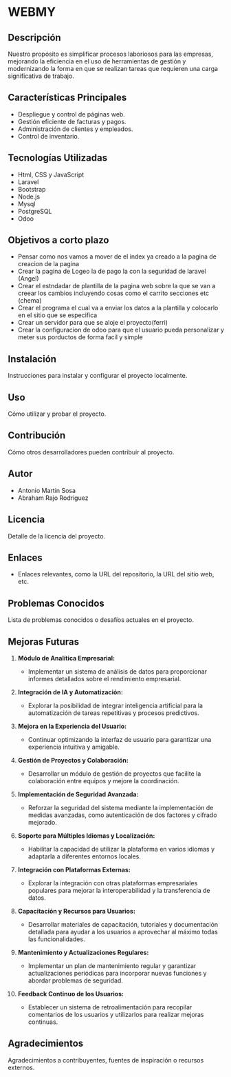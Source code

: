 # WEBMY

## Descripción

Nuestro propósito es simplificar procesos laboriosos para las empresas, mejorando la eficiencia en el uso de herramientas de gestión y modernizando la forma en que se realizan tareas que requieren una carga significativa de trabajo.

## Características Principales
- Despliegue y control de páginas web.
- Gestión eficiente de facturas y pagos.
- Administración de clientes y empleados.
- Control de inventario.

## Tecnologías Utilizadas
- Html, CSS y JavaScript
- Laravel
- Bootstrap
- Node.js
- Mysql
- PostgreSQL
- Odoo

## Objetivos a corto plazo

- Pensar como nos vamos a mover de el index ya creado a la pagina de creacion de la pagina
- Crear la pagina de Logeo la de pago la con la seguridad de laravel (Angel)
- Crear el estndadar de plantilla de la pagina web sobre la que se van a creear los cambios incluyendo cosas como el carrito secciones etc (chema)
- Crear el programa el cual va a enviar los datos a la plantilla y colocarlo en el sitio que se especifica
- Crear un servidor para que se aloje el proyecto(ferri)
- Crear la configuracion de odoo para que el usuario pueda personalizar y meter sus porductos de forma facil y simple
  

## Instalación
Instrucciones para instalar y configurar el proyecto localmente.

## Uso
Cómo utilizar y probar el proyecto.

## Contribución
Cómo otros desarrolladores pueden contribuir al proyecto.

## Autor
 - Antonio Martin Sosa
 - Abraham Rajo Rodriguez

## Licencia
Detalle de la licencia del proyecto.

## Enlaces
- Enlaces relevantes, como la URL del repositorio, la URL del sitio web, etc.

## Problemas Conocidos
Lista de problemas conocidos o desafíos actuales en el proyecto.

## Mejoras Futuras

1. **Módulo de Analítica Empresarial:**
   - Implementar un sistema de análisis de datos para proporcionar informes detallados sobre el rendimiento empresarial.

2. **Integración de IA y Automatización:**
   - Explorar la posibilidad de integrar inteligencia artificial para la automatización de tareas repetitivas y procesos predictivos.

3. **Mejora en la Experiencia del Usuario:**
   - Continuar optimizando la interfaz de usuario para garantizar una experiencia intuitiva y amigable.

4. **Gestión de Proyectos y Colaboración:**
   - Desarrollar un módulo de gestión de proyectos que facilite la colaboración entre equipos y mejore la coordinación.

5. **Implementación de Seguridad Avanzada:**
   - Reforzar la seguridad del sistema mediante la implementación de medidas avanzadas, como autenticación de dos factores y cifrado mejorado.

6. **Soporte para Múltiples Idiomas y Localización:**
   - Habilitar la capacidad de utilizar la plataforma en varios idiomas y adaptarla a diferentes entornos locales.

7. **Integración con Plataformas Externas:**
   - Explorar la integración con otras plataformas empresariales populares para mejorar la interoperabilidad y la transferencia de datos.

8. **Capacitación y Recursos para Usuarios:**
   - Desarrollar materiales de capacitación, tutoriales y documentación detallada para ayudar a los usuarios a aprovechar al máximo todas las funcionalidades.

9. **Mantenimiento y Actualizaciones Regulares:**
   - Implementar un plan de mantenimiento regular y garantizar actualizaciones periódicas para incorporar nuevas funciones y abordar problemas de seguridad.

10. **Feedback Continuo de los Usuarios:**
    - Establecer un sistema de retroalimentación para recopilar comentarios de los usuarios y utilizarlos para realizar mejoras continuas.

## Agradecimientos
Agradecimientos a contribuyentes, fuentes de inspiración o recursos externos.
